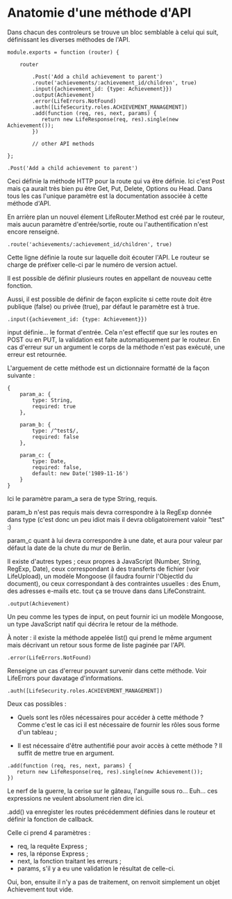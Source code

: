 Anatomie d'une méthode d'API
============================

Dans chacun des controleurs se trouve un bloc semblable à celui qui suit,
définissant les diverses méthodes de l'API.


```
module.exports = function (router) {

    router

        .Post('Add a child achievement to parent')
        .route('achievements/:achievement_id/children', true)
        .input({achievement_id: {type: Achievement}})
        .output(Achievement)
        .error(LifeErrors.NotFound)
        .auth([LifeSecurity.roles.ACHIEVEMENT_MANAGEMENT])
        .add(function (req, res, next, params) {
           return new LifeResponse(req, res).single(new Achievement());
        })

        // other API methods

};
```


```
.Post('Add a child achievement to parent')
```


Ceci définie la méthode HTTP pour la route qui va être définie. Ici c'est Post
mais ça aurait très bien pu être Get, Put, Delete, Options ou Head. Dans tous
les cas l'unique paramètre est la documentation associée à cette méthode d'API.

En arrière plan un nouvel élement LifeRouter.Method est créé par le routeur,
mais aucun paramètre d'entrée/sortie, route ou l'authentification n'est encore
renseigné.

```
.route('achievements/:achievement_id/children', true)
```

Cette ligne définie la route sur laquelle doit écouter l'API. Le routeur se
charge de préfixer celle-ci par le numéro de version actuel.

Il est possible de définir plusieurs routes en appellant de nouveau cette
fonction.

Aussi, il est possible de définir de façon explicite si cette route doit être
publique (false) ou privée (true), par défaut le paramètre est à true.

```
.input({achievement_id: {type: Achievement}})
```

input définie... le format d'entrée. Cela n'est effectif que sur les routes en
POST ou en PUT, la validation est faite automatiquement par le routeur. En cas
d'erreur sur un argument le corps de la méthode n'est pas exécuté, une erreur
est retournée.

L'arguement de cette méthode est un dictionnaire formatté de la façon suivante :


```
{
    param_a: {
        type: String,
        required: true
    },

    param_b: {
        type: /^test$/,
        required: false
    },

    param_c: {
        type: Date,
        required: false,
        default: new Date('1989-11-16')
    }
}
```

Ici le paramètre param_a sera de type String, requis.

param_b n'est pas requis mais devra correspondre à la RegExp donnée dans type
(c'est donc un peu idiot mais il devra obligatoirement valoir "test" :)

param_c quant à lui devra correspondre à une date, et aura pour valeur par
défaut la date de la chute du mur de Berlin.

Il existe d'autres types ; ceux propres à JavaScript (Number, String, RegExp,
Date), ceux correspondant à des transferts de fichier (voir LifeUpload), un
modèle Mongoose (il faudra fournir l'ObjectId du document), ou ceux
correspondant à des contraintes usuelles : des Enum, des adresses e-mails etc.
tout ça se trouve dans dans LifeConstraint.

```
.output(Achievement)
```

Un peu comme les types de input, on peut fournir ici un modèle Mongoose, un type
JavaScript natif qui décrira le retour de la méthode.

À noter : il existe la méthode appelée list() qui prend le même argument mais
décrivant un retour sous forme de liste paginée par l'API.


```
.error(LifeErrors.NotFound)
```

Renseigne un cas d'erreur pouvant survenir dans cette méthode. Voir LifeErrors
pour davatage d'informations.


```
.auth([LifeSecurity.roles.ACHIEVEMENT_MANAGEMENT])
```

Deux cas possibles :

* Quels sont les rôles nécessaires pour accéder à cette méthode ?
  Comme c'est le cas ici il est nécessaire de fournir les rôles sous forme d'un
  tableau ;

* Il est nécessaire d'être authentifié pour avoir accès à cette méthode ?
  Il suffit de mettre true en argument.


```
.add(function (req, res, next, params) {
   return new LifeResponse(req, res).single(new Achievement());
})
```

Le nerf de la guerre, la cerise sur le gâteau, l'anguille sous ro... Euh... ces
expressions ne veulent absolument rien dire ici.

.add() va enregister les routes précédemment définies dans le routeur et définir
la fonction de callback.

Celle ci prend 4 paramètres :

* req, la requête Express ;
* res, la réponse Express ;
* next, la fonction traitant les erreurs ;
* params, s'il y a eu une validation le résultat de celle-ci.

Oui, bon, ensuite il n'y a pas de traitement, on renvoit simplement un objet
Achievement tout vide.